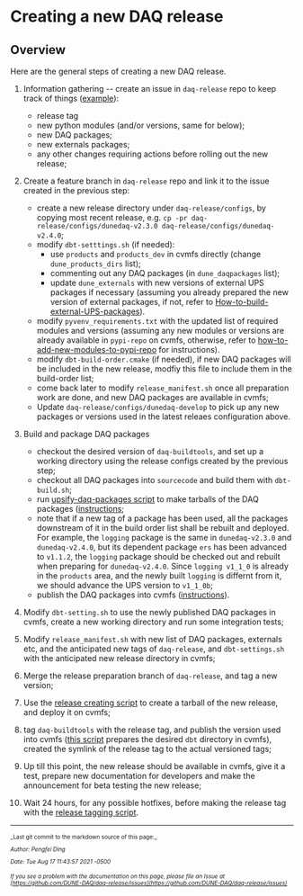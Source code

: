 # Creating a new DAQ release

## Overview

Here are the general steps of creating a new DAQ release.



1. Information gathering -- create an issue in `daq-release` repo to keep track of things ([example](https://github.com/DUNE-DAQ/daq-release/issues/31)):
    * release tag 
    * new python modules (and/or versions, same for below);
    * new DAQ packages;
    * new externals packages;
    * any other changes requiring actions before rolling out the new release;


2. Create a feature branch in `daq-release` repo and link it to the issue created in the previous step:
    * create a new release directory under `daq-release/configs`, by copying most recent release, e.g. `cp -pr daq-release/configs/dunedaq-v2.3.0 daq-release/configs/dunedaq-v2.4.0`;
    * modify `dbt-setttings.sh` (if needed):
        * use `products` and `products_dev` in cvmfs directly (change `dune_products_dirs` list);
        * commenting out any DAQ packages (in `dune_daqpackages` list);
        * update `dune_externals` with new versions of external UPS packages if necessary (assuming you already prepared the new version of external packages, if not, refer to [How-to-build-external-UPS-packages](make_ups_products.md)).
    * modify `pyvenv_requirements.txt` with the updated list of required modules and versions (assuming any new modules or versions are already available in `pypi-repo` on cvmfs, otherwise, refer to [how-to-add-new-modules-to-pypi-repo](add_modules_to_pypi_repo.md) for instructions).
    * modify `dbt-build-order.cmake` (if needed), if new DAQ packages will be included in the new release, modfiy this file to include them in the build-order list;
    * come back later to modify `release_manifest.sh` once all preparation work are done, and new DAQ packages are available in cvmfs;
    * Update `daq-release/configs/dunedaq-develop` to pick up any new packages or versions used in the latest releaes configuration above.


3. Build and package DAQ packages
    * checkout the desired version of `daq-buildtools`, and set up a working directory using the release configs created by the previous step;
    * checkout all DAQ packages into `sourcecode` and build them with `dbt-build.sh`;
    * run [upsify-daq-packages script](https://github.com/DUNE-DAQ/daq-release/blob/develop/scripts/upsify-daq-pkgs.py) to make tarballs of the DAQ packages ([instructions](upsify_daq_packages.md);
    * note that if a new tag of a package has been used, all the packages downstream of it in the build order list shall be rebuilt and deployed. For example, the `logging` package is the same in `dunedaq-v2.3.0` and `dunedaq-v2.4.0`, but its dependent package `ers` has been advanced to `v1.1.2`, the `logging` package should be checked out and rebuilt when preparing for `dunedaq-v2.4.0`. Since `logging v1_1_0` is already in the `products` area, and the newly built `logging` is differnt from it, we should advance the UPS version to `v1_1_0b`;
    * publish the DAQ packages into cvmfs ([instructions](publish_to_cvmfs.md)).


4. Modify `dbt-setting.sh` to use the newly published DAQ packages in cvmfs, create a new working directory and run some integration tests;


6. Modify `release_manifest.sh` with new list of DAQ packages, externals etc, and the anticipated new tags of `daq-release`, and `dbt-settings.sh` with the anticipated new release directory in cvmfs;


7. Merge the release preparation branch of `daq-release`, and tag a new version;


8. Use the [release creating script](https://github.com/DUNE-DAQ/daq-release/blob/develop/scripts/create-release-dir.sh) to create a tarball of the new release, and deploy it on cvmfs;


9. tag `daq-buildtools` with the release tag, and publish the version used into cvmfs ([this script](../scripts/create-cvmfs-dbt.sh) prepares the desired `dbt` directory in cvmfs), created the symlink of the release tag to the actual versioned tags;


10. Up till this point, the new release should be available in cvmfs, give it a test, prepare new documentation for developers and make the announcement for beta testing the new release;


11. Wait 24 hours, for any possible hotfixes, before making the release tag with the [release tagging script](https://github.com/DUNE-DAQ/daq-release/blob/develop/scripts/create-release-tag.sh).


-----

<font size="1">
_Last git commit to the markdown source of this page:_


_Author: Pengfei Ding_

_Date: Tue Aug 17 11:43:57 2021 -0500_

_If you see a problem with the documentation on this page, please file an Issue at [https://github.com/DUNE-DAQ/daq-release/issues](https://github.com/DUNE-DAQ/daq-release/issues)_
</font>
